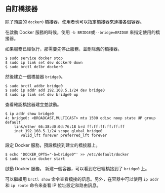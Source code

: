 ## 自訂橋接器
除了預設的 `docker0` 橋接器，使用者也可以指定橋接器來連接各個容器。

在啟動 Docker 服務的時候，使用 `-b BRIDGE`或`--bridge=BRIDGE` 來指定使用的橋接器。

如果服務已經執行，那需要先停止服務，並刪除舊的橋接器。
```
$ sudo service docker stop
$ sudo ip link set dev docker0 down
$ sudo brctl delbr docker0
```
然後建立一個橋接器 `bridge0`。
```
$ sudo brctl addbr bridge0
$ sudo ip addr add 192.168.5.1/24 dev bridge0
$ sudo ip link set dev bridge0 up
```
查看確認橋接器建立並啟動。
```
$ ip addr show bridge0
4: bridge0: <BROADCAST,MULTICAST> mtu 1500 qdisc noop state UP group default
    link/ether 66:38:d0:0d:76:18 brd ff:ff:ff:ff:ff:ff
    inet 192.168.5.1/24 scope global bridge0
       valid_lft forever preferred_lft forever
```
設定 Docker 服務，預設橋接到建立的橋接器上。
```
$ echo 'DOCKER_OPTS="-b=bridge0"' >> /etc/default/docker
$ sudo service docker start
```
啟動 Docker 服務。
新建一個容器，可以看到它已經橋接到了 `bridge0` 上。

可以繼續用 `brctl show` 命令查看橋接的訊息。另外，在容器中可以使用 `ip addr` 和 `ip route` 命令來查看 IP 位址設定和路由訊息。
